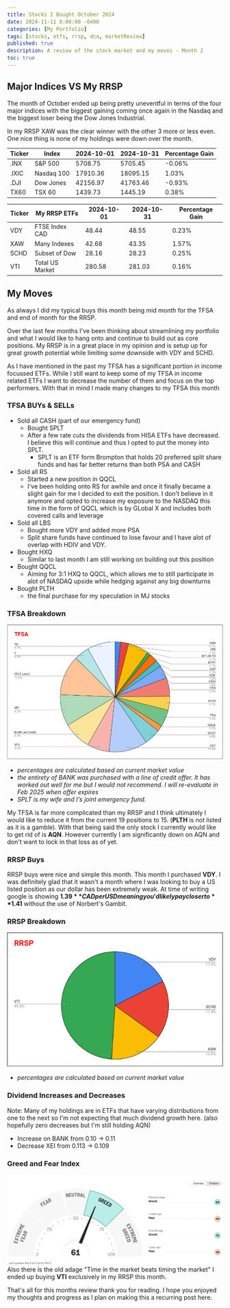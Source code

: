 ```yaml
---
title: Stocks I Bought October 2024
date: 2024-11-11 8:00:00 -0400
categories: [My Portfolio]
tags: [stocks, etfs, rrsp, dca, marketReview]
published: true
description: A review of the stock market and my moves - Month 2
toc: true
---
```


## Major Indices VS My RRSP
The month of October ended up being pretty uneventful in terms of the four major indices with the biggest gaining coming once again in the Nasdaq and the biggest loser being the Dow Jones Industrial.

In my RRSP XAW was the clear winner with the other 3 more or less even. One nice thing is none of my holdings were down over the month.

  | **Ticker** | **Index**  | **2024-10-01** | **2024-10-31** | **Percentage Gain** |
  | ---------- | ---------- | -------------- | -------------- | ------------------- |
  | .INX       | S&P 500    | 5708.75        | 5705.45        | -0.06%              |
  | .IXIC      | Nasdaq 100 | 17910.36       | 18095.15       | 1.03%               |
  | .DJI       | Dow Jones  | 42156.97       | 41763.46       | -0.93%              |
  | TX60       | TSX 60     | 1439.73        | 1445.19        | 0.38%               |

  | **Ticker** | **My RRSP ETFs** | **2024-10-01** | **2024-10-31** | **Percentage Gain** |
  | ---------- | ---------------- | -------------- | -------------- | ------------------- |
  | VDY        | FTSE Index CAD   | 48.44          | 48.55          | 0.23%               |
  | XAW        | Many Indexes     | 42.68          | 43.35          | 1.57%               |
  | SCHD       | Subset of Dow    | 28.16          | 28.23          | 0.25%               |
  | VTI        | Total US Market  | 280.58         | 281.03         | 0.16%               |

## My Moves

As always I did my typical buys this month being mid month for the TFSA and end of month for the RRSP.

Over the last few months I've been thinking about streamlining my portfolio and what I would like to hang onto and continue to build out as core positions. My RRSP is in a great place in my opinion and is setup up for great growth potential while limiting some downside with VDY and SCHD. 

As I have mentioned in the past my TFSA has a significant portion in income focussed ETFs. While I still want to keep some of my TFSA in income related ETFs I want to decrease the number of them and focus on the top performers. With that in mind I made many changes to my TFSA this month

### TFSA BUYs & SELLs
  - Sold all CASH (part of our emergency fund)
    - Bought SPLT
    - After a few rate cuts the dividends from HISA ETFs have decreased. I believe this will continue and thus I opted to put the money into SPLT.
        - SPLT is an ETF form Brompton that holds 20 preferred split share funds and has far better returns than both PSA and CASH
  - Sold all RS
    - Started a new position in QQCL
    - I've been holding onto RS for awhile and once it finally became a slight gain for me I decided to exit the position. I don't believe in it anymore and opted to increase my exposure to the NASDAQ this time in the form of QQCL which is by GLobal X and includes both covered calls and leverage
  - Sold all LBS
    - Bought more VDY and added more PSA
    - Split share funds have continued to lose favour and I have alot of overlap with HDIV and VDY.
  -  Bought HXQ
     -  Similar to last month I am still working on building out this position
  -  Bought QQCL
     -  Aiming for 3:1 HXQ to QQCL, which allows me to still participate in alot of NASDAQ upside while hedging against any big downturns
  -  Bought PLTH
     -  the final purchase for my speculation in MJ stocks

### TFSA Breakdown
![image](/assets/2024-11-11-tfsa.PNG)
- *percentages are calculated based on current market value*
- *the entirety of BANK was purchased with a line of credit offer. It has worked out well for me but I would not recommend. I will re-evaluate in Feb 2025 when offer expires*
- *SPLT is my wife and I's joint emergency fund.*

My TFSA is far more complicated than my RRSP and I think ultimately I would like to reduce it from the current 19 positions to 15. (**PLTH** is not listed as it is a gamble). With that being said the only stock I currently would like to get rid of is **AQN**. However currently I am significantly down on AQN and don't want to lock in that loss as of yet.


### RRSP Buys

RRSP buys were nice and simple this month. This month I purchased **VDY**. I was definitely glad that it wasn't a month where I was looking to buy a US listed position as our dollar has been extremely weak. At time of writing google is showing **$1.39** CAD per USD meaning you'd likely pay closer to **$1.41** without the use of Norbert's Gambit.

### RRSP Breakdown
![image](/assets/2024-11-11-rrsp.PNG)
- *percentages are calculated based on current market value*

### Dividend Increases and Decreases
Note: Many of my holdings are in ETFs that have varying distributions from one to the next so I'm not expecting that much dividend growth here. (also hopefully zero decreases but I'm still holding AQN)
- Increase on BANK from 0.10 -> 0.11
- Decrease XEI from 0.113 -> 0.109

### Greed and Fear Index

![image](/assets/2024-11-11-fear-and-greed.PNG)
Also there is the old adage "Time in the market beats timing the market" I ended up buying **VTI** exclusively in my RRSP this month.

That's all for this months review thank you for reading. I hope you enjoyed my thoughts and progress as I plan on making this a recurring post here.